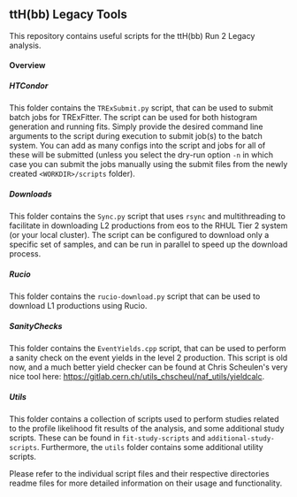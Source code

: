## ttH(bb) Legacy Tools

This repository contains useful scripts for the ttH(bb) Run 2 Legacy analysis.

#### Overview

##### HTCondor
This folder contains the `TRExSubmit.py` script, that can be used to submit batch jobs for TRExFitter. The script can be used for both
histogram generation and running fits. Simply provide the desired command line arguments to the script during execution
to submit job(s) to the batch system. You can add as many configs into the script and jobs for all of these will be
submitted (unless you select the dry-run option `-n` in which case you can submit the jobs manually using the submit
files from the newly created `<WORKDIR>/scripts` folder).

##### Downloads
This folder contains the `Sync.py` script that uses `rsync` and multithreading to facilitate in downloading L2 productions from eos
to the RHUL Tier 2 system (or your local cluster). The script can be configured to download only a specific set of samples, and can be run in
parallel to speed up the download process.

##### Rucio
This folder contains the `rucio-download.py` script that can be used to download L1 productions using Rucio.

##### SanityChecks
This folder contains the `EventYields.cpp` script, that can be used to perform a sanity check on the event yields in the level 2 production. This script is old now, and a much better yield checker can be found at Chris Scheulen's very nice tool here: https://gitlab.cern.ch/utils_chscheul/naf_utils/yieldcalc.

##### Utils
This folder contains a collection of scripts used to perform studies related to the profile likelihood fit results of the analysis, and some additional study scripts. These can be found in `fit-study-scripts` and `additional-study-scripts`. Furthermore, the `utils` folder contains some additional utility scripts.

Please refer to the individual script files and their respective directories readme files for more detailed information on their usage and functionality.